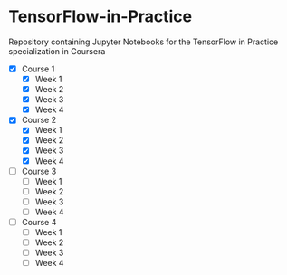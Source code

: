 # TensorFlow-in-Practice
Repository containing Jupyter Notebooks for the TensorFlow in Practice specialization in Coursera

- [x] Course 1
    - [x] Week 1
    - [x] Week 2
    - [x] Week 3
    - [x] Week 4
- [x] Course 2
    - [x] Week 1
    - [x] Week 2
    - [x] Week 3
    - [x] Week 4
- [ ] Course 3
    - [ ] Week 1
    - [ ] Week 2
    - [ ] Week 3
    - [ ] Week 4
- [ ] Course 4
    - [ ] Week 1
    - [ ] Week 2
    - [ ] Week 3
    - [ ] Week 4
